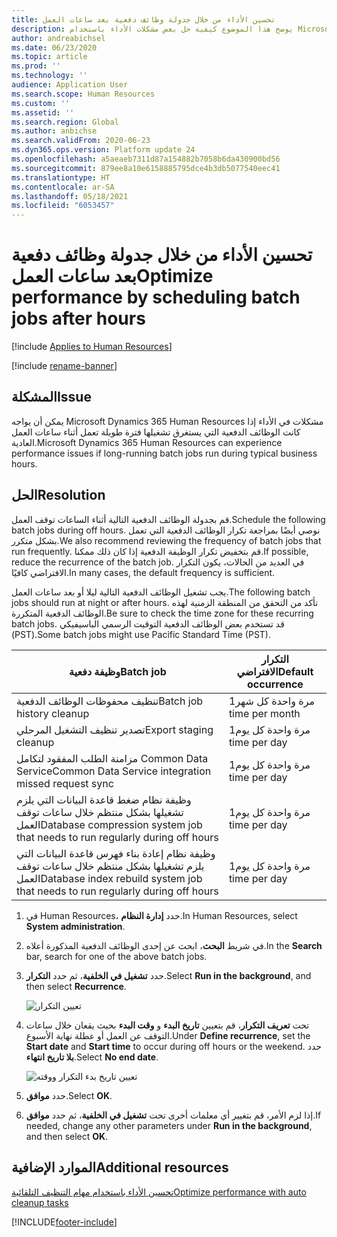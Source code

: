 ```yaml
---
title: تحسين الأداء من خلال جدولة وظائف دفعية بعد ساعات العمل
description: يوضح هذا الموضوع كيفية حل بعض مشكلات الأداء باستخدام Microsoft Dynamics 365 Human Resources عن طريق جدولة الوظائف الدفعية التي يستغرق تشغيلها فترة طويلة بعد ساعات العمل.
author: andreabichsel
ms.date: 06/23/2020
ms.topic: article
ms.prod: ''
ms.technology: ''
audience: Application User
ms.search.scope: Human Resources
ms.custom: ''
ms.assetid: ''
ms.search.region: Global
ms.author: anbichse
ms.search.validFrom: 2020-06-23
ms.dyn365.ops.version: Platform update 24
ms.openlocfilehash: a5aeaeb7311d87a154882b7058b6da430900bd56
ms.sourcegitcommit: 879ee8a10e6158885795dce4b3db5077540eec41
ms.translationtype: HT
ms.contentlocale: ar-SA
ms.lasthandoff: 05/18/2021
ms.locfileid: "6053457"
---
```

# <a name="optimize-performance-by-scheduling-batch-jobs-after-hours"></a><span data-ttu-id="cbf9b-103">تحسين الأداء من خلال جدولة وظائف دفعية بعد ساعات العمل</span><span class="sxs-lookup"><span data-stu-id="cbf9b-103">Optimize performance by scheduling batch jobs after hours</span></span>

[!include [Applies to Human Resources](../includes/applies-to-hr.md)]

[!include [rename-banner](~/includes/cc-data-platform-banner.md)]

## <a name="issue"></a><span data-ttu-id="cbf9b-104">المشكلة</span><span class="sxs-lookup"><span data-stu-id="cbf9b-104">Issue</span></span>

<span data-ttu-id="cbf9b-105">يمكن أن يواجه Microsoft Dynamics 365 Human Resources مشكلات في الأداء إذا كانت الوظائف الدفعية التي يستغرق تشغيلها فترة طويلة تعمل أثناء ساعات العمل العادية.</span><span class="sxs-lookup"><span data-stu-id="cbf9b-105">Microsoft Dynamics 365 Human Resources can experience performance issues if long-running batch jobs run during typical business hours.</span></span>

## <a name="resolution"></a><span data-ttu-id="cbf9b-106">الحل‬</span><span class="sxs-lookup"><span data-stu-id="cbf9b-106">Resolution</span></span>

<span data-ttu-id="cbf9b-107">قم بجدولة الوظائف الدفعية التالية أثناء الساعات توقف العمل.</span><span class="sxs-lookup"><span data-stu-id="cbf9b-107">Schedule the following batch jobs during off hours.</span></span> <span data-ttu-id="cbf9b-108">نوصي أيضًا بمراجعة تكرار الوظائف الدفعية التي تعمل بشكل متكرر.</span><span class="sxs-lookup"><span data-stu-id="cbf9b-108">We also recommend reviewing the frequency of batch jobs that run frequently.</span></span> <span data-ttu-id="cbf9b-109">قم بتخفيض تكرار الوظيفة الدفعية إذا كان ذلك ممكنا.</span><span class="sxs-lookup"><span data-stu-id="cbf9b-109">If possible, reduce the recurrence of the batch job.</span></span> <span data-ttu-id="cbf9b-110">في العديد من الحالات، يكون التكرار الافتراضي كافيًا.</span><span class="sxs-lookup"><span data-stu-id="cbf9b-110">In many cases, the default frequency is sufficient.</span></span>

<span data-ttu-id="cbf9b-111">يجب تشغيل الوظائف الدفعية التالية ليلا أو بعد ساعات العمل.</span><span class="sxs-lookup"><span data-stu-id="cbf9b-111">The following batch jobs should run at night or after hours.</span></span> <span data-ttu-id="cbf9b-112">تأكد من التحقق من المنطقة الزمنية لهذه الوظائف الدفعية المتكررة.</span><span class="sxs-lookup"><span data-stu-id="cbf9b-112">Be sure to check the time zone for these recurring batch jobs.</span></span> <span data-ttu-id="cbf9b-113">قد تستخدم بعض الوظائف الدفعية التوقيت الرسمي الباسيفيكي (PST).</span><span class="sxs-lookup"><span data-stu-id="cbf9b-113">Some batch jobs might use Pacific Standard Time (PST).</span></span>

| <span data-ttu-id="cbf9b-114">وظيفة دفعية</span><span class="sxs-lookup"><span data-stu-id="cbf9b-114">Batch job</span></span> | <span data-ttu-id="cbf9b-115">التكرار الافتراضي</span><span class="sxs-lookup"><span data-stu-id="cbf9b-115">Default occurrence</span></span> |
| --- | --- |
| <span data-ttu-id="cbf9b-116">تنظيف محفوظات الوظائف الدفعية</span><span class="sxs-lookup"><span data-stu-id="cbf9b-116">Batch job history cleanup</span></span> | <span data-ttu-id="cbf9b-117">مرة واحدة كل شهر</span><span class="sxs-lookup"><span data-stu-id="cbf9b-117">1 time per month</span></span> |
| <span data-ttu-id="cbf9b-118">تصدير تنظيف التشغيل المرحلي</span><span class="sxs-lookup"><span data-stu-id="cbf9b-118">Export staging cleanup</span></span> | <span data-ttu-id="cbf9b-119">مرة واحدة كل يوم</span><span class="sxs-lookup"><span data-stu-id="cbf9b-119">1 time per day</span></span> |
| <span data-ttu-id="cbf9b-120">مزامنة الطلب المفقود لتكامل Common Data Service</span><span class="sxs-lookup"><span data-stu-id="cbf9b-120">Common Data Service integration missed request sync</span></span> | <span data-ttu-id="cbf9b-121">مرة واحدة كل يوم</span><span class="sxs-lookup"><span data-stu-id="cbf9b-121">1 time per day</span></span> |
| <span data-ttu-id="cbf9b-122">وظيفة نظام ضغط قاعدة البيانات التي يلزم تشغيلها بشكل منتظم خلال ساعات توقف العمل</span><span class="sxs-lookup"><span data-stu-id="cbf9b-122">Database compression system job that needs to run regularly during off hours</span></span> | <span data-ttu-id="cbf9b-123">مرة واحدة كل يوم</span><span class="sxs-lookup"><span data-stu-id="cbf9b-123">1 time per day</span></span> |
| <span data-ttu-id="cbf9b-124">وظيفة نظام إعادة بناء فهرس قاعدة البيانات التي يلزم تشغيلها بشكل منتظم خلال ساعات توقف العمل</span><span class="sxs-lookup"><span data-stu-id="cbf9b-124">Database index rebuild system job that needs to run regularly during off hours</span></span> | <span data-ttu-id="cbf9b-125">مرة واحدة كل يوم</span><span class="sxs-lookup"><span data-stu-id="cbf9b-125">1 time per day</span></span> |

1. <span data-ttu-id="cbf9b-126">في Human Resources، حدد **إدارة النظام**.</span><span class="sxs-lookup"><span data-stu-id="cbf9b-126">In Human Resources, select **System administration**.</span></span>

2. <span data-ttu-id="cbf9b-127">في شريط **البحث**، ابحث عن إحدى الوظائف الدفعية المذكورة أعلاه.</span><span class="sxs-lookup"><span data-stu-id="cbf9b-127">In the **Search** bar, search for one of the above batch jobs.</span></span>

3. <span data-ttu-id="cbf9b-128">حدد **تشغيل في الخلفية**، ثم حدد **التكرار**.</span><span class="sxs-lookup"><span data-stu-id="cbf9b-128">Select **Run in the background**, and then select **Recurrence**.</span></span>

   ![تعيين التكرار](media/talent-batch-history-cleanup-recurrence.png)

4. <span data-ttu-id="cbf9b-130">تحت **تعريف التكرار**، قم بتعيين **تاريخ البدء** و **وقت البدء** بحيث يقعان خلال ساعات التوقف عن العمل أو عطلة نهاية الأسبوع.</span><span class="sxs-lookup"><span data-stu-id="cbf9b-130">Under **Define recurrence**, set the **Start date** and **Start time** to occur during off hours or the weekend.</span></span> <span data-ttu-id="cbf9b-131">حدد **بلا تاريخ انتهاء**.</span><span class="sxs-lookup"><span data-stu-id="cbf9b-131">Select **No end date**.</span></span> 

   ![تعيين تاريخ بدء التكرار ووقته](media/talent-batch-history-cleanup-define-recurrence.png)

5. <span data-ttu-id="cbf9b-133">حدد **موافق**.</span><span class="sxs-lookup"><span data-stu-id="cbf9b-133">Select **OK**.</span></span>

6. <span data-ttu-id="cbf9b-134">إذا لزم الأمر، قم بتغيير أي معلمات أخرى تحت **تشغيل في الخلفية**، ثم حدد **موافق**.</span><span class="sxs-lookup"><span data-stu-id="cbf9b-134">If needed, change any other parameters under **Run in the background**, and then select **OK**.</span></span>

## <a name="additional-resources"></a><span data-ttu-id="cbf9b-135">الموارد الإضافية</span><span class="sxs-lookup"><span data-stu-id="cbf9b-135">Additional resources</span></span>

[<span data-ttu-id="cbf9b-136">تحسين الأداء باستخدام مهام التنظيف التلقائية</span><span class="sxs-lookup"><span data-stu-id="cbf9b-136">Optimize performance with auto cleanup tasks</span></span>](hr-admin-troubleshooting-batch-history.md)


[!INCLUDE[footer-include](../includes/footer-banner.md)]